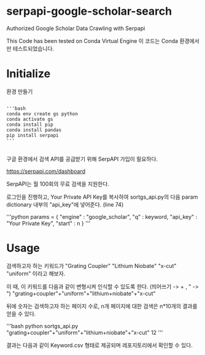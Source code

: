 # serpapi-google-scholar-search
Authorized Google Scholar Data Crawling with Serpapi

This Code has been tested on Conda Virtual Engine
이 코드는 Conda 환경에서만 테스트되었습니다.

# Initialize
환경 만들기

<pre>
<code>
'''bash
conda env create gs python
conda activate gs
conda install pip
conda install pandas
pip install serpapi
'''
</code>
</pre>

구글 환경에서 검색 API를 공급받기 위해 SerpAPI 가입이 필요하다.

https://serpapi.com/dashboard

SerpAPI는 월 100회의 무료 검색을 지원한다.

로그인을 진행하고, Your Private API Key를 복사하여 sortgs_api.py의 다음 param dictionary 내부의 "api_key"에 넣어준다. (line 74)

'''python
params = {
        "engine" : "google_scholar",
        "q" : keyword,
        "api_key" : "Your Private Key",
        "start" : n
    }
'''

# Usage

검색하고자 하는 키워드가
"Grating Coupler" "Lithium Niobate" "x-cut" "uniform" 이라고 해보자.

이 때, 이 키워드를 다음과 같이 변형시켜 인식할 수 있도록 한다. (띄어쓰기 -> + , " -> \")
\"grating+coupler\"+\"uniform\"+\"lithium+niobate\"+\"x-cut\"

뒤에 숫자는 검색하고자 하는 페이지 수로, n개 페이지에 대한 검색은 n*10개의 결과를 얻을 수 있다.

'''bash 
  python sortgs_api.py \"grating+coupler\"+\"uniform\"+\"lithium+niobate\"+\"x-cut\" 12
'''

결과는 다음과 같이 Keyword.csv 형태로 제공되며 레포지토리에서 확인할 수 있다.

